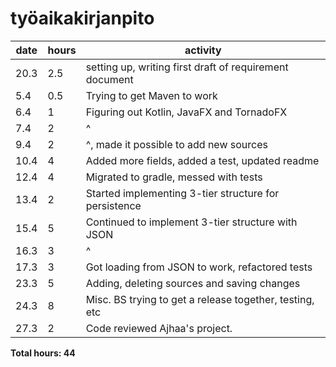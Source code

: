 # työaikakirjanpito

| date | hours | activity                                                |
| ---- | ----- | ------------------------------------------------------- |
| 20.3 | 2.5   | setting up, writing first draft of requirement document |
| 5.4  | 0.5   | Trying to get Maven to work                             |
| 6.4  | 1     | Figuring out Kotlin, JavaFX and TornadoFX               |
| 7.4  | 2     |  ^                                                      |
| 9.4  | 2     |  ^, made it possible to add new sources                 |
| 10.4 | 4     | Added more fields, added a test, updated readme         |
| 12.4 | 4     | Migrated to gradle, messed with tests					 |
| 13.4 | 2	   | Started implementing 3-tier structure for persistence	 |
| 15.4 | 5	   | Continued to implement 3-tier structure with JSON		 |
| 16.3 | 3     | ^														 |
| 17.3 | 3	   | Got loading from JSON to work, refactored tests		 |
| 23.3 | 5     | Adding, deleting sources and saving changes             |
| 24.3 | 8     | Misc. BS trying to get a release together, testing, etc |
| 27.3 | 2     | Code reviewed Ajhaa's project.							 |

__Total hours: 44__
